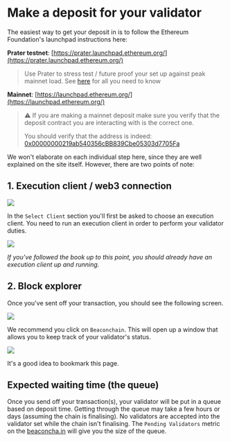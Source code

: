 # Make a deposit for your validator
The easiest way to get your deposit in is to follow the Ethereum Foundation's launchpad instructions here:

**Prater testnet**:
[https://prater.launchpad.ethereum.org/](https://prater.launchpad.ethereum.org/)

> Use Prater to stress test / future proof  your set up against peak mainnet load. See [here](./prater.md) for all you need to know

**Mainnet**: [https://launchpad.ethereum.org/](https://launchpad.ethereum.org/)

> ⚠️  If you are making a mainnet deposit make sure you verify that the deposit contract you are interacting with is the correct one.
>
> You should verify that the address is indeed: [0x00000000219ab540356cBB839Cbe05303d7705Fa](https://etherscan.io/address/0x00000000219ab540356cBB839Cbe05303d7705Fa)

We won't elaborate on each individual step here, since they are well explained on the site itself. However, there are two points of note:

## 1. Execution client / web3 connection
![](https://i.imgur.com/81BgR14.png)

In the `Select Client` section you'll first be asked to choose an execution client. You need to run an execution client in order to perform your validator duties.

![](https://i.imgur.com/l5WSGqZ.png)

*If you've followed the book up to this point, you should already have an execution client up and running.*

## 2. Block explorer
Once you've sent off your transaction, you should see the following screen.

![](https://i.imgur.com/A4IMlhK.png)



We recommend you click on `Beaconchain`. This will open up a window that allows you to keep track of your validator's status.

![](https://i.imgur.com/JHQblna.png)

It's a good idea to bookmark this page.

## Expected waiting time (the queue)
Once you send off your transaction(s), your validator will be put in a queue based on deposit time. Getting through the queue may take a few hours or days (assuming the chain is finalising). No validators are accepted into the validator set while the chain isn't finalising. The `Pending Validators` metric on the [beaconcha.in](https://beaconcha.in/) will give you the size of the queue.
